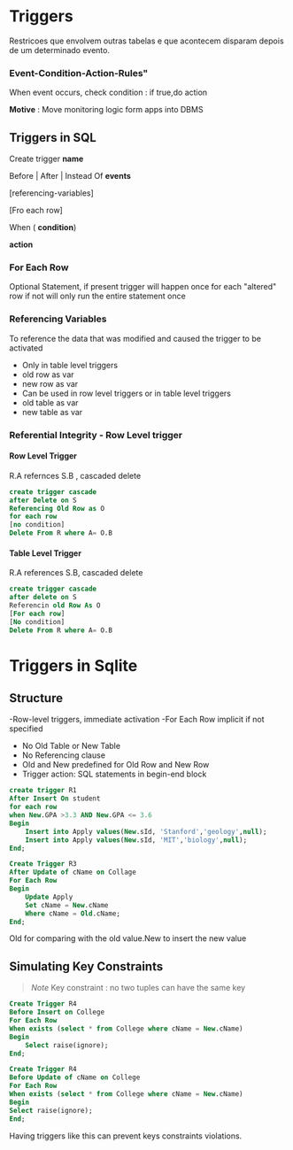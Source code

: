 # Triggers

Restricoes que envolvem outras tabelas e que acontecem disparam depois de um determinado evento.

### Event-Condition-Action-Rules"

When event occurs, check condition : if true,do action

**Motive** : Move monitoring logic form apps into DBMS


## Triggers in SQL

Create trigger **name**

Before | After | Instead Of **events**

[referencing-variables]

[Fro each row]

When ( **condition**)

**action**

### For Each Row

Optional Statement, if present trigger will happen once for each "altered" row
if not  will only  run the entire statement once

### Referencing Variables

To reference the data that was modified and caused the trigger to be activated

- Only in table level triggers
 - old row as var
 - new row as var
- Can  be used in row level triggers or in table level triggers
 - old table as var 
 - new  table as var


### Referential Integrity - Row Level trigger

#### Row Level Trigger
R.A refernces S.B , cascaded delete
```sql 
create trigger cascade
after Delete on S
Referencing Old Row as O
for each row 
[no condition]
Delete From R where A= O.B
```
#### Table Level Trigger

R.A references S.B, cascaded delete

```sql
create trigger cascade
after delete on S
Referencin old Row As O
[For each row]
[No condition]
Delete From R where A= O.B
```

# Triggers in Sqlite

## Structure

-Row-level triggers, immediate activation
-For Each Row implicit if not specified
- No Old Table or New Table
- No Referencing clause
 - Old and New predefined for Old Row and New Row
- Trigger action: SQL statements in begin-end block

```sql
create trigger R1
After Insert On student
for each row
when New.GPA >3.3 AND New.GPA <= 3.6
Begin
    Insert into Apply values(New.sId, 'Stanford','geology',null);
    Insert into Apply values(New.sId, 'MIT','biology',null);
End;
```

```sql
Create Trigger R3
After Update of cName on Collage
For Each Row
Begin
    Update Apply 
    Set cName = New.cName
    Where cName = Old.cName;
End;
```
Old for comparing with the old value.New to insert the new value


## Simulating Key Constraints
>  *Note* Key constraint : no two tuples can have the same key

```sql
Create Trigger R4
Before Insert on College
For Each Row
When exists (select * from College where cName = New.cName)
Begin
    Select raise(ignore);
End;
```
```sql
Create Trigger R4
Before Update of cName on College
For Each Row
When exists (select * from College where cName = New.cName)
Begin
Select raise(ignore);
End;
```

Having triggers like this can prevent keys constraints violations.